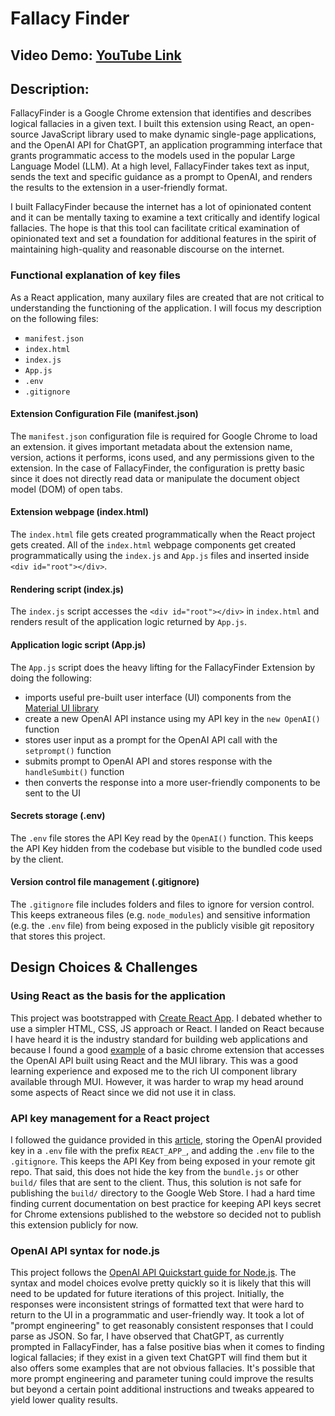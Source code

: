 # Fallacy Finder
## Video Demo: [YouTube Link](https://youtu.be/oK-Ahbx3b5Q)
## Description:
FallacyFinder is a Google Chrome extension that identifies and describes logical fallacies in a given text. I built this extension using React, an open-source JavaScript library used to make dynamic single-page applications, and the OpenAI API for ChatGPT, an application programming interface that grants programmatic access to the models used in the popular Large Language Model (LLM). At a high level, FallacyFinder takes text as input, sends the text and specific guidance as a prompt to OpenAI, and renders the results to the extension in a user-friendly format. 

I built FallacyFinder because the internet has a lot of opinionated content and it can be mentally taxing to examine a text critically and identify logical fallacies. The hope is that this tool can facilitate critical examination of opinionated text and set a foundation for additional features in the spirit of maintaining high-quality and reasonable discourse on the internet.

### Functional explanation of key files
As a React application, many auxilary files are created that are not critical to understanding the functioning of the application. I will focus my description on the following files:
- `manifest.json`
- `index.html`
- `index.js`
- `App.js`
- `.env`
- `.gitignore`

#### Extension Configuration File (manifest.json)
The `manifest.json` configuration file is required for Google Chrome to load an extension. it gives important metadata about the extension name, version, actions it performs, icons used, and any permissions given to the extension. In the case of FallacyFinder, the configuration is pretty basic since it does not directly read data or manipulate the document object model (DOM) of open tabs.

#### Extension webpage (index.html)
The `index.html` file gets created programmatically when the React project gets created. All of the `index.html` webpage components get created programmatically using the `index.js` and `App.js` files and inserted inside `<div id="root"></div>`.

#### Rendering script (index.js)
The `index.js` script accesses the `<div id="root"></div>` in `index.html` and renders result of the application logic returned by `App.js`.

#### Application logic script (App.js)
The `App.js` script does the heavy lifting for the FallacyFinder Extension by doing the following:
- imports useful pre-built user interface (UI) components from the [Material UI library](https://mui.com/)
- create a new OpenAI API instance using my API key in the `new OpenAI()` function
- stores user input as a prompt for the OpenAI API call with the `setprompt()` function
- submits prompt to OpenAI API and stores response with the `handleSumbit()` function
- then converts the response into a more user-friendly components to be sent to the UI

#### Secrets storage (.env)
The `.env` file stores the API Key read by the `OpenAI()` function. This keeps the API Key hidden from the codebase but visible to the bundled code used by the client. 

#### Version control file management (.gitignore)
The `.gitignore` file includes folders and files to ignore for version control. This keeps extraneous files (e.g. `node_modules`) and sensitive information (e.g. the `.env` file) from being exposed in the publicly visible git repository that stores this project.

## Design Choices & Challenges
 
### Using React as the basis for the application
This project was bootstrapped with [Create React App](https://github.com/facebook/create-react-app). I debated whether to use a simpler HTML, CSS, JS approach or React. I landed on React because I have heard it is the industry standard for building web applications and because I found a good [example](https://norahsakal.com/blog/create-gpt3-chrome-extension/) of a basic chrome extension that accesses the OpenAI API built using React and the MUI library. This was a good learning experience and exposed me to the rich UI component library available through MUI. However, it was harder to wrap my head around some aspects of React since we did not use it in class.

### API key management for a React project
I followed the guidance provided in this [article](https://www.smashingmagazine.com/2023/05/safest-way-hide-api-keys-react/), storing the OpenAI provided key in a `.env` file with the prefix `REACT_APP_`, and adding the `.env` file to the `.gitignore`. This keeps the API Key from being exposed in your remote git repo. That said, this does not hide the key from the `bundle.js` or other `build/` files that are sent to the client. Thus, this solution is not safe for publishing the `build/` directory to the Google Web Store. I had a hard time finding current documentation on best practice for keeping API keys secret for Chrome extensions published to the webstore so decided not to publish this extension publicly for now.

### OpenAI API syntax for node.js
This project follows the [OpenAI API Quickstart guide for Node.js](https://platform.openai.com/docs/quickstart?context=node). The syntax and model choices evolve pretty quickly so it is likely that this will need to be updated for future iterations of this project. Initially, the responses were inconsistent strings of formatted text that were hard to return to the UI in a programmatic and user-friendly way. It took a lot of "prompt engineering" to get reasonably consistent responses that I could parse as JSON. So far, I have observed that ChatGPT, as currently prompted in FallacyFinder, has a false positive bias when it comes to finding logical fallacies; if they exist in a given text ChatGPT will find them but it also offers some examples that are not obvious fallacies. It's possible that more prompt engineering and parameter tuning could improve the results but beyond a certain point additional instructions and tweaks appeared to yield lower quality results.






